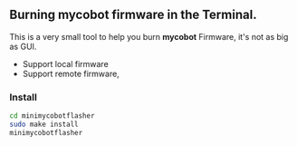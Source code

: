 ## Burning mycobot firmware in the Terminal.

This is a very small tool to help you burn **mycobot** Firmware, it's not as big as GUI.

- Support local firmware
- Support remote firmware,

### Install

```bash
cd minimycobotflasher
sudo make install
minimycobotflasher
```
